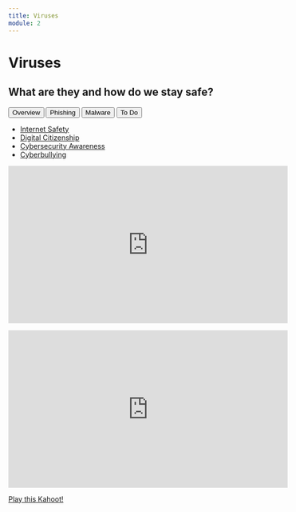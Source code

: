 ```yaml
---
title: Viruses
module: 2
---
```


# Viruses

## What are they and how do we stay safe?

<div class="tab">
  <button class="tablinks active" onclick="openTab(event, 'Overview')">Overview</button>
  <button class="tablinks" onclick="openTab(event, 'Phishing')">Phishing</button>
  <button class="tablinks" onclick="openTab(event, 'Malware')">Malware</button>
   <button class="tablinks" onclick="openTab(event, 'ToDo')">To Do</button>
</div>

<!-- Tab content -->
<div id="Overview" class="tabcontent" style="display:block">

<p>
<ul>
<li>
<a href="https://youtu.be/qtJNRxMRuPE" data-lity>Internet Safety</a>
</li>
<li>
<a href="https://youtu.be/yfZN4_gP5kQ" data-lity>Digital Citizenship</a>
</li>
<li>
<a href="https://youtu.be/6BJLmfscrqo" data-lity>Cybersecurity Awareness</a>
</li>
<li>
<a href="https://youtu.be/vtfMzmkYp9E" data-lity>Cyberbullying</a>
</li>
</ul>
</p>


</div>

<div id="Phishing" class="tabcontent" style="display:block">

<p>

<iframe width="560" height="315" src="https://www.youtube.com/embed/XBkzBrXlle0" title="YouTube video player" frameborder="0" allow="accelerometer; autoplay; clipboard-write; encrypted-media; gyroscope; picture-in-picture; web-share" allowfullscreen></iframe>
</p>
</div>


<div id="Malware" class="tabcontent" style="display:block">

<p>
<iframe width="560" height="315" src="https://youtu.be/eNBx9kbgdDY" title="YouTube video player" frameborder="0" allow="accelerometer; autoplay; clipboard-write; encrypted-media; gyroscope; picture-in-picture; web-share" allowfullscreen></iframe>

</p>

</div>

<div id="ToDo" class="tabcontent">
<a href="https://kahoot.it/challenge/05880653?challenge-id=84387498-97d5-4d82-ae4e-eabb1c94cf58_1687241780558"> Play this Kahoot!</a>


</div>